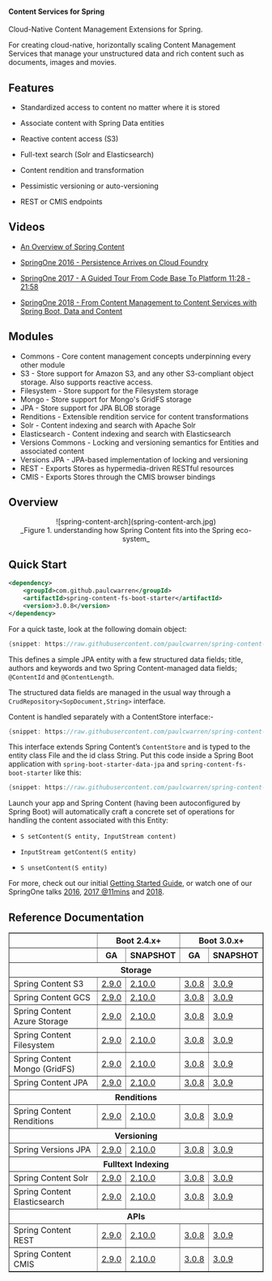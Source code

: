 #### Content Services for Spring

Cloud-Native Content Management Extensions for Spring.

For creating cloud-native, horizontally scaling Content Management Services that manage your unstructured data and rich content such as documents, images and movies.  

## Features

- Standardized access to content no matter where it is stored  

- Associate content with Spring Data entities

- Reactive content access (S3)

- Full-text search (Solr and Elasticsearch)

- Content rendition and transformation

- Pessimistic versioning or auto-versioning

- REST or CMIS endpoints

## Videos

- [An Overview of Spring Content](https://www.youtube.com/watch?v=pbDaONWWT3s)

- [SpringOne 2016 - Persistence Arrives on Cloud Foundry](https://www.youtube.com/watch?v=VisP5ebZoWw)

- [SpringOne 2017 - A Guided Tour From Code Base To Platform 11:28 - 21:58](https://www.youtube.com/watch?v=YtNvHTwHhRY&t=0s&list=PLAdzTan_eSPQ2uPeB0bByiIUMLVAhrPHL&index=93)

- [SpringOne 2018 - From Content Management to Content Services with Spring Boot, Data and Content](https://www.youtube.com/watch?v=qyIMHWR40eA)

## Modules

- Commons - Core content management concepts underpinning every other module
- S3 - Store support for Amazon S3, and any other S3-compliant object storage.  Also supports reactive access.  
- Filesystem - Store support for the Filesystem storage
- Mongo - Store support for Mongo's GridFS storage
- JPA - Store support for JPA BLOB storage
- Renditions - Extensible rendition service for content transformations
- Solr - Content indexing and search with Apache Solr
- Elasticsearch  - Content indexing and search with Elasticsearch
- Versions Commons - Locking and versioning semantics for Entities and associated content
- Versions JPA - JPA-based implementation of locking and versioning
- REST - Exports Stores as hypermedia-driven RESTful resources
- CMIS - Exports Stores through the CMIS browser bindings

## Overview

<center>![spring-content-arch](spring-content-arch.jpg)</center>
<center>_Figure 1. understanding how Spring Content fits into the Spring eco-system_</center>

## Quick Start

```xml
<dependency>
    <groupId>com.github.paulcwarren</groupId>
    <artifactId>spring-content-fs-boot-starter</artifactId>
    <version>3.0.8</version>
</dependency>
```

For a quick taste, look at the following domain object:

```java
{snippet: https://raw.githubusercontent.com/paulcwarren/spring-content-gettingstarted/main/spring-content-fs/complete/src/main/java/gettingstarted/File.java 17-33}
```

This defines a simple JPA entity with a few structured data fields; title, authors and keywords and two Spring Content-managed data fields; `@ContentId` and `@ContentLength`.

The structured data fields are managed in the usual way through a `CrudRepository<SopDocument,String>` interface.  

Content is handled separately with a ContentStore interface:-

```java
{snippet: https://raw.githubusercontent.com/paulcwarren/spring-content-gettingstarted/main/spring-content-fs/complete/src/main/java/gettingstarted/FileContentStore.java 5-6}
```

This interface extends Spring Content’s `ContentStore` and is typed to the entity class File and the id class String.  Put this code inside a Spring Boot application with `spring-boot-starter-data-jpa` and `spring-content-fs-boot-starter` like this:

```java
{snippet: https://raw.githubusercontent.com/paulcwarren/spring-content-gettingstarted/main/spring-content-fs/complete/src/main/java/gettingstarted/SpringContentApplication.java 6-12}
```

Launch your app and Spring Content (having been autoconfigured by Spring Boot) will automatically craft a concrete set of operations for handling the content associated with this Entity:

- `S setContent(S entity, InputStream content)`

- `InputStream getContent(S entity)`

- `S unsetContent(S entity)`

For more, check out our initial [Getting Started Guide](spring-content-fs-docs.md), or watch one of our SpringOne talks [2016](https://bit.ly/springone-vid), [2017 @11mins](https://www.youtube.com/watch?v=YtNvHTwHhRY) and [2018](https://www.youtube.com/watch?v=qyIMHWR40eA&t=52s).

## Reference Documentation

<table width=100% border=1px>
    <thead>
        <tr>
            <th></th>
            <th colspan=2 style="text-align:center">Boot 2.4.x+</th>
            <th colspan=2 style="text-align:center">Boot 3.0.x+</th>
        </tr>
        <tr>
            <th></th>
            <th>GA</th>
            <th>SNAPSHOT</th>
            <th>GA</th>
            <th>SNAPSHOT</th>
        </tr>
        <tr>
            <th colspan=9>Storage</th>
        </tr>
    </thead>
    <tbody>
        <tr>
            <td>Spring Content S3</td>
            <td><a href="refs/release/2.9.0/s3-index.html">2.9.0</a></td>
            <td><a href="refs/snapshot/2.x.x/s3-index.html">2.10.0</a></td>
            <td><a href="refs/release/3.0.8/s3-index.html">3.0.8</a></td>
            <td><a href="refs/snapshot/main/s3-index.html">3.0.9</a></td>
        </tr>
        <tr>
            <td>Spring Content GCS</td>
            <td><a href="refs/release/2.9.0/gcs-index.html">2.9.0</a></td>
            <td><a href="refs/snapshot/2.x.x/gcs-index.html">2.10.0</a></td>
            <td><a href="refs/release/3.0.8/gcs-index.html">3.0.8</a></td>
            <td><a href="refs/snapshot/main/gcs-index.html">3.0.9</a></td>
        </tr>
        <tr>
            <td>Spring Content Azure Storage</td>
            <td><a href="refs/release/2.9.0/azure-index.html">2.9.0</a></td>
            <td><a href="refs/snapshot/2.x.x/azure-index.html">2.10.0</a></td>
            <td><a href="refs/release/3.0.8/azure-index.html">3.0.8</a></td>
            <td><a href="refs/snapshot/main/azure-index.html">3.0.9</a></td>
        </tr>
        <tr>
            <td>Spring Content Filesystem</td>
            <td><a href="refs/release/2.9.0/fs-index.html">2.9.0</a></td>
            <td><a href="refs/snapshot/2.x.x/fs-index.html">2.10.0</a></td>
            <td><a href="refs/release/3.0.8/fs-index.html">3.0.8</a></td>
            <td><a href="refs/snapshot/main/fs-index.html">3.0.9</a></td>
        </tr>
        <tr>
            <td>Spring Content Mongo (GridFS)</td>
            <td><a href="refs/release/2.9.0/mongo-index.html">2.9.0</a></td>
            <td><a href="refs/snapshot/2.x.x/mongo-index.html">2.10.0</a></td>
            <td><a href="refs/release/3.0.8/mongo-index.html">3.0.8</a></td>
            <td><a href="refs/snapshot/main/mongo-index.html">3.0.9</a></td>
        </tr>
        <tr>
            <td>Spring Content JPA</td>
            <td><a href="refs/release/2.9.0/jpa-index.html">2.9.0</a></td>
            <td><a href="refs/snapshot/2.x.x/jpa-index.html">2.10.0</a></td>
            <td><a href="refs/release/3.0.8/jpa-index.html">3.0.8</a></td>
            <td><a href="refs/snapshot/main/jpa-index.html">3.0.9</a></td>
        </tr>
        <tr>
            <th colspan=9>Renditions</th>
        </tr>
        <tr>
            <td>Spring Content Renditions</td>
            <td><a href="refs/release/2.9.0/renditions-index.html">2.9.0</a></td>
            <td><a href="refs/snapshot/2.x.x/renditions-index.html">2.10.0</a></td>
            <td><a href="refs/release/3.0.8/renditions-index.html">3.0.8</a></td>
            <td><a href="refs/snapshot/main/renditions-index.html">3.0.9</a></td>
        </tr>
        <tr>
            <th colspan=9>Versioning</th>
        </tr>
        <tr>
            <td>Spring Versions JPA</td>
            <td><a href="refs/release/2.9.0/jpaversions-index.html">2.9.0</a></td>
            <td><a href="refs/snapshot/2.x.x/jpaversions-index.html">2.10.0</a></td>
            <td><a href="refs/release/3.0.8/jpaversions-index.html">3.0.8</a></td>
            <td><a href="refs/snapshot/main/jpaversions-index.html">3.0.9</a></td>
        </tr>
        <tr>
            <th colspan=9>Fulltext Indexing</th>
        </tr>
        <tr>
            <td>Spring Content Solr</td>
            <td><a href="refs/release/2.9.0/solr-index.html">2.9.0</a></td>
            <td><a href="refs/snapshot/2.x.x/solr-index.html">2.10.0</a></td>
            <td><a href="refs/release/3.0.8/solr-index.html">3.0.8</a></td>
            <td><a href="refs/snapshot/main/solr-index.html">3.0.9</a></td>
        </tr>
        <tr>
            <td>Spring Content Elasticsearch</td>
            <td><a href="refs/release/2.9.0/elasticsearch-index.html">2.9.0</a></td>
            <td><a href="refs/snapshot/2.x.x/elasticsearch-index.html">2.10.0</a></td>
            <td><a href="refs/release/3.0.8/elasticsearch-index.html">3.0.8</a></td>
            <td><a href="refs/snapshot/main/elasticsearch-index.html">3.0.9</a></td>
        </tr>
        <tr>
            <th colspan=9>APIs</th>
        </tr>
        <tr>
            <td>Spring Content REST</td>
            <td><a href="refs/release/2.9.0/rest-index.html">2.9.0</a></td>
            <td><a href="refs/snapshot/2.x.x/rest-index.html">2.10.0</a></td>
            <td><a href="refs/release/3.0.8/rest-index.html">3.0.8</a></td>
            <td><a href="refs/snapshot/main/rest-index.html">3.0.9</a></td>
        </tr>
        <tr>
            <td>Spring Content CMIS</td>
            <td><a href="refs/release/2.9.0/cmis-index.html">2.9.0</a></td>
            <td><a href="refs/snapshot/2.x.x/cmis-index.html">2.10.0</a></td>
            <td><a href="refs/release/3.0.8/cmis-index.html">3.0.8</a></td>
            <td><a href="refs/snapshot/main/cmis-index.html">3.0.9</a></td>
        </tr>
    </tbody>
</table>
